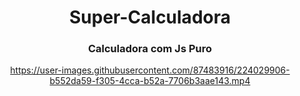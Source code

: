 <div align="center">

# Super-Calculadora
### Calculadora com Js Puro


https://user-images.githubusercontent.com/87483916/224029906-b552da59-f305-4cca-b52a-7706b3aae143.mp4



</div>
